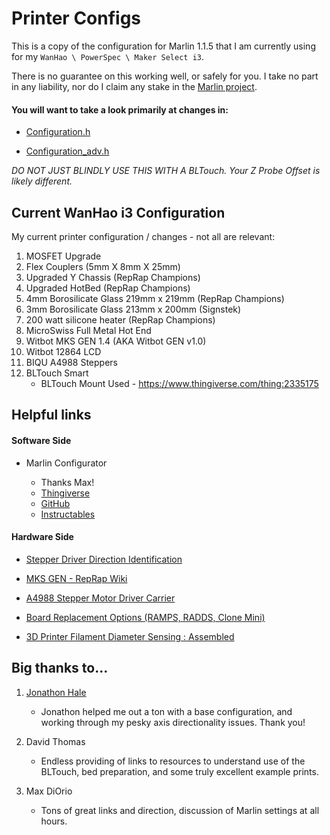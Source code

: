 # Printer Configs

This is a copy of the configuration for Marlin 1.1.5 that I am currently using for my `WanHao \ PowerSpec \ Maker Select i3`.

There is no guarantee on this working well, or safely for you. I take no part in any liability, nor do I claim any stake in the [Marlin project](https://github.com/MarlinFirmware/Marlin/releases).

#### You will want to take a look primarily at changes in:

* [Configuration.h](PowerSpec-WanHao_i3/Marlin-1.1.5_Release/Marlin/Configuration.h)

* [Configuration_adv.h](PowerSpec-WanHao_i3/Marlin-1.1.5_Release/Marlin/Configuration_adv.h)

 *DO NOT JUST BLINDLY USE THIS WITH A BLTouch. Your Z Probe Offset is likely different.*

## Current WanHao i3 Configuration

My current printer configuration / changes - not all are relevant:
1) MOSFET Upgrade
1) Flex Couplers (5mm X 8mm X 25mm)
1) Upgraded Y Chassis (RepRap Champions)
1) Upgraded HotBed (RepRap Champions)
1) 4mm Borosilicate Glass 219mm x 219mm (RepRap Champions)
1) 3mm Borosilicate Glass 213mm x 200mm (Signstek)
1) 200 watt silicone heater (RepRap Champions)
1) MicroSwiss Full Metal Hot End
1) Witbot MKS GEN 1.4 (AKA Witbot GEN v1.0)
1) Witbot 12864 LCD
1) BIQU A4988 Steppers
1) BLTouch Smart
   * BLTouch Mount Used - https://www.thingiverse.com/thing:2335175

## Helpful links

#### Software Side

- Marlin Configurator
    
    * Thanks Max!
    * [Thingiverse](https://www.thingiverse.com/thing:2403436)
    * [GitHub](https://github.com/akaJes/marlin-config)
    * [Instructables](http://www.instructables.com/id/Marlin-config/)


#### Hardware Side

* [Stepper Driver Direction Identification](https://3dprinting.stackexchange.com/questions/3456/motor-driver-chip-install-direction/3654#3654)

* [MKS GEN - RepRap Wiki](http://reprap.org/wiki/MKS_GEN)

* [A4988 Stepper Motor Driver Carrier](https://www.pololu.com/product/1182)

* [Board Replacement Options (RAMPS, RADDS, Clone Mini)](https://3dprinterwiki.info/wiki/wanhao-duplicator-i3/di3-advanced-mods/board-replacement-options/)

* [3D Printer Filament Diameter Sensing : Assembled](https://www.tindie.com/products/JasonKits/3d-printer-filament-diameter-sensing--assembled-/)

## Big thanks to...

1) [Jonathon Hale](https://github.com/jon012198)

    * Jonathon helped me out a ton with a base configuration, and working through my pesky axis directionality issues. Thank you!

2) David Thomas

    * Endless providing of links to resources to understand use of the BLTouch, bed preparation, and some truly excellent example prints.

3) Max DiOrio

    * Tons of great links and direction, discussion of Marlin settings at all hours.